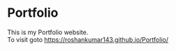 # Portfolio

This is my Portfolio website. <br/>
To visit goto  https://roshankumar143.github.io/Portfolio/
